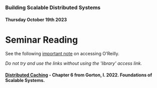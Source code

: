 ### Building Scalable Distributed Systems
#### Thursday October 19th 2023

# Seminar Reading

See the following [important note](https://github.com/alexcasper/NCHCS767/blob/main/docs/main_accessoreilly) on accessing O'Reilly.

*Do not try and use the links without using the 'library' access link.*

#### [Distributed Caching](https://learning.oreilly.com/library/view/foundations-of-scalable/9781098106058/ch05.html) - Chapter 6 from Gorton, I. 2022. Foundations of Scalable Systems.